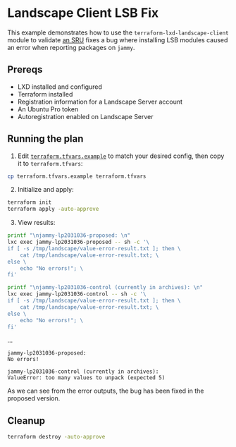 # Landscape Client LSB Fix

This example demonstrates how to use the `terraform-lxd-landscape-client` module to validate [an SRU](https://bugs.launchpad.net/landscape-client/+bug/2031036) fixes a bug where installing LSB modules caused an error when reporting packages on `jammy`.

## Prereqs

- LXD installed and configured
- Terraform installed
- Registration information for a Landscape Server account
- An Ubuntu Pro token
- Autoregistration enabled on Landscape Server

## Running the plan

1. Edit [`terraform.tfvars.example`](./terraform.tfvars.example) to match your desired config, then copy it to `terraform.tfvars`:

```sh
cp terraform.tfvars.example terraform.tfvars
```

2. Initialize and apply:

```sh
terraform init
terraform apply -auto-approve
```

3. View results:

```sh
printf "\njammy-lp2031036-proposed: \n"
lxc exec jammy-lp2031036-proposed -- sh -c '\
if [ -s /tmp/landscape/value-error-result.txt ]; then \
    cat /tmp/landscape/value-error-result.txt; \
else \
    echo "No errors!"; \
fi'

printf "\njammy-lp2031036-control (currently in archives): \n"
lxc exec jammy-lp2031036-control -- sh -c '\
if [ -s /tmp/landscape/value-error-result.txt ]; then \
    cat /tmp/landscape/value-error-result.txt; \
else \
    echo "No errors!"; \
fi'
```

...

```text
jammy-lp2031036-proposed: 
No errors!

jammy-lp2031036-control (currently in archives):
ValueError: too many values to unpack (expected 5)
```

As we can see from the error outputs, the bug has been fixed in the proposed version.

## Cleanup

```sh
terraform destroy -auto-approve
```
